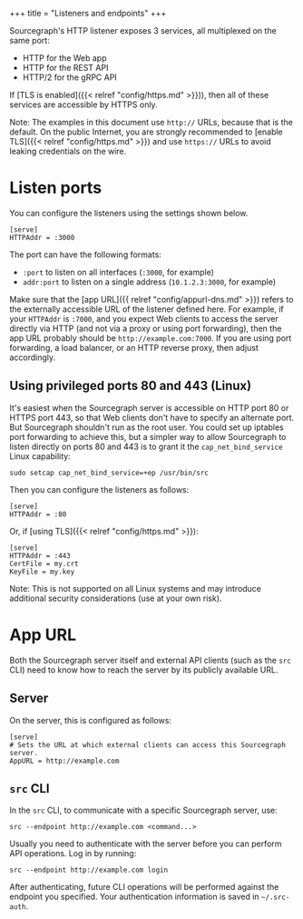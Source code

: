 +++
title = "Listeners and endpoints"
+++

Sourcegraph's HTTP listener exposes 3 services, all multiplexed on the
same port:

* HTTP for the Web app
* HTTP for the REST API
* HTTP/2 for the gRPC API

If [TLS is enabled]({{< relref "config/https.md" >}})), then all of
these services are accessible by HTTPS only.

Note: The examples in this document use `http://` URLs, because that is the
default. On the public Internet, you are strongly recommended to
[enable TLS]({{< relref "config/https.md" >}}) and use `https://` URLs
to avoid leaking credentials on the wire.

# Listen ports

You can configure the listeners using the settings shown below.

```
[serve]
HTTPAddr = :3000
```

The port can have the following formats:

* `:port` to listen on all interfaces (`:3000`, for example)
* `addr:port` to listen on a single address (`10.1.2.3:3000`, for example)

Make sure that the [app URL]({{ relref "config/appurl-dns.md" >}})
refers to the externally accessible URL of the listener defined
here. For example, if your `HTTPAddr` is `:7000`, and you expect Web
clients to access the server directly via HTTP (and not via a proxy or
using port forwarding), then the app URL probably should be
`http://example.com:7000`. If you are using port forwarding, a load
balancer, or an HTTP reverse proxy, then adjust accordingly.

## Using privileged ports 80 and 443 (Linux)

It's easiest when the Sourcegraph server is accessible on HTTP port 80
or HTTPS port 443, so that Web clients don't have to specify an
alternate port. But Sourcegraph shouldn't run as the root user. You
could set up iptables port forwarding to achieve this, but a simpler
way to allow Sourcegraph to listen directly on ports 80 and 443 is to
grant it the `cap_net_bind_service` Linux capability:

```
sudo setcap cap_net_bind_service=+ep /usr/bin/src
```

Then you can configure the listeners as follows:

```
[serve]
HTTPAddr = :80
```

Or, if [using TLS]({{< relref "config/https.md" >}}):

```
[serve]
HTTPAddr = :443
CertFile = my.crt
KeyFile = my.key
```

Note: This is not supported on all Linux systems and may introduce
additional security considerations (use at your own risk).


# App URL

Both the Sourcegraph server itself and external API clients (such as
the `src` CLI) need to know how to reach the server by its publicly
available URL.

## Server

On the server, this is configured as follows:

```
[serve]
# Sets the URL at which external clients can access this Sourcegraph server.
AppURL = http://example.com
```

## `src` CLI

In the `src` CLI, to communicate with a specific Sourcegraph server, use:

```
src --endpoint http://example.com <command...>
```

Usually you need to authenticate with the server before you can
perform API operations. Log in by running:

```
src --endpoint http://example.com login
```

After authenticating, future CLI operations will be performed against
the endpoint you specified. Your authentication information is saved
in `~/.src-auth`.
